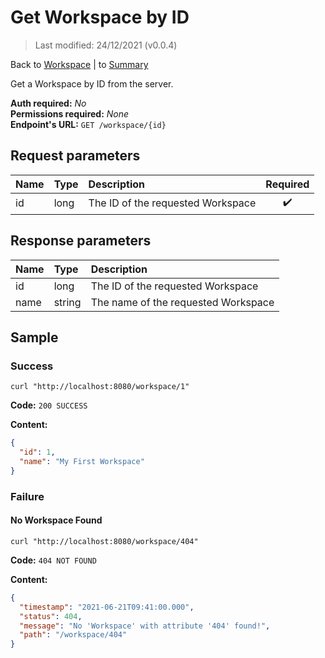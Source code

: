 # Get Workspace by ID

> Last modified: 24/12/2021 (v0.0.4)

Back to [Workspace](../Workspace.md) | to [Summary](../../README.md)

Get a Workspace by ID from the server.

**Auth required:** _No_  
**Permissions required:** _None_  
**Endpoint's URL:** `GET /workspace/{id}`

## Request parameters

| Name | Type | Description                       | Required |
|:-----|:-----|:----------------------------------|:--------:|
| id   | long | The ID of the requested Workspace |    ✔️    |

## Response parameters

| Name | Type   | Description                         |
|:-----|:-------|:------------------------------------|
| id   | long   | The ID of the requested Workspace   |
| name | string | The name of the requested Workspace |

## Sample

### Success

```shell
curl "http://localhost:8080/workspace/1"
```

**Code:** `200 SUCCESS`

**Content:**

```json
{
  "id": 1,
  "name": "My First Workspace"
}
```

### Failure

#### No Workspace Found

```shell
curl "http://localhost:8080/workspace/404"
```

**Code:** `404 NOT FOUND`

**Content:**

```json
{
  "timestamp": "2021-06-21T09:41:00.000",
  "status": 404,
  "message": "No 'Workspace' with attribute '404' found!",
  "path": "/workspace/404"
}
```
